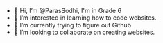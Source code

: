 - 👋 Hi, I’m @ParasSodhi, I'm in Grade 6 
- 👀 I’m interested in learning how to code websites.
- 🌱 I’m currently trying to figure out Github
- 💞️ I’m looking to collaborate on creating websites.

<!---
ParasSodhi/ParasSodhi is a ✨ special ✨ repository because its `README.md` (this file) appears on your GitHub profile.
You can click the Preview link to take a look at your changes.
--->
